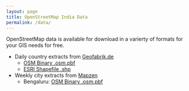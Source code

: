 ```yaml
---
layout: page
title: OpenStreetMap India Data
permalink: /data/
---
```


OpenStreetMap data is available for download in a varierty of formats for your GIS needs for free.

- Daily country extracts from [Geofabrik.de](http://download.geofabrik.de/asia/india.html)
  - [OSM Binary .osm.pbf](http://download.geofabrik.de/asia/india-latest.osm.pbf)
  - [ESRI Shapefile .shp](http://download.geofabrik.de/asia/india-latest.shp.zip)
- Weekly city extracts from [Mapzen](https://mapzen.com/data/metro-extracts)
  - Bengaluru: [OSM Binary .osm.pbf](https://s3.amazonaws.com/metro-extracts.mapzen.com/bengaluru_india.osm.pbf)
